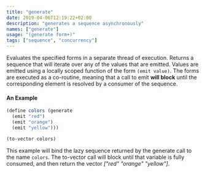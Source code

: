 ```yaml
---
title: "generate"
date: 2019-04-06T12:19:22+02:00
description: "generates a sequence asynchronously"
names: ["generate"]
usage: "(generate form+)"
tags: ["sequence", "concurrency"]
---
```

Evaluates the specified forms in a separate thread of execution. Returns a sequence that will iterate over any of the values that are emitted. Values are emitted using a locally scoped function of the form `(emit value)`. The forms are executed as a co-routine, meaning that a call to emit **will block** until the corresponding element is resolved by a consumer of the sequence.

#### An Example

~~~scheme
(define colors (generate
  (emit "red")
  (emit "orange")
  (emit "yellow")))

(to-vector colors)
~~~

This example will bind the lazy sequence returned by the generate call to the name `colors`. The to-vector call will block until that variable is fully consumed, and then return the vector _["red" "orange" "yellow"]_.
